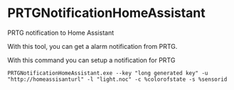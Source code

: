 # PRTGNotificationHomeAssistant
PRTG notification to Home Assistant

With this tool, you can get a alarm notification from PRTG.

With this command you can setup a notification for PRTG

```
PRTGNotificationHomeAssistant.exe --key "long generated key" -u "http://homeassisanturl" -l "light.noc" -c %colorofstate -s %sensorid
```